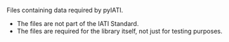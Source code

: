 Files containing data required by pyIATI.

* The files are not part of the IATI Standard.
* The files are required for the library itself, not just for testing purposes.
